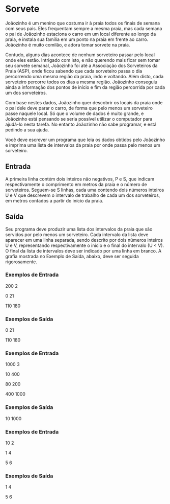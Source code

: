 # Sorvete
Joãozinho é um menino que costuma ir à praia todos os finais de semana com seus pais. Eles frequentam sempre a mesma praia, mas cada semana o pai de Joãozinho estaciona o carro em um local diferente ao longo da praia, e instala sua família em um ponto na praia em frente ao carro. Joãozinho é muito comilão, e adora tomar sorvete na praia.

Contudo, alguns dias acontece de nenhum sorveteiro passar pelo local onde eles estão. Intrigado com isto, e não querendo mais ficar sem tomar seu sorvete semanal, Joãozinho foi até a Associação dos Sorveteiros da Praia (ASP), onde ficou sabendo que cada sorveteiro passa o dia percorrendo uma mesma região da praia, indo e voltando. Além disto, cada sorveteiro percorre todos os dias a mesma região. Joãozinho conseguiu ainda a informação dos pontos de início e fim da região percorrida por cada um dos sorveteiros.

Com base nestes dados, Joãozinho quer descobrir os locais da praia onde o pai dele deve parar o carro, de forma que pelo menos um sorveteiro passe naquele local. Só que o volume de dados é muito grande, e Joãozinho está pensando se seria possível utilizar o computador para ajudá-lo nesta tarefa. No entanto Joãozinho não sabe programar, e está pedindo a sua ajuda.

Você deve escrever um programa que leia os dados obtidos pelo Joãozinho e imprima uma lista de intervalos da praia por onde passa pelo menos um sorveteiro.

## Entrada
A primeira linha contém dois inteiros não negativos, P e S, que indicam respectivamente o comprimento em metros da praia e o número de sorveteiros. Seguem-se S linhas, cada uma contendo dois números inteiros U e V que descrevem o intervalo de trabalho de cada um dos sorveteiros, em metros contados a partir do início da praia.

## Saída
Seu programa deve produzir uma lista dos intervalos da praia que são servidos por pelo menos um sorveteiro. Cada intervalo da lista deve aparecer em uma linha separada, sendo descrito por dois números inteiros U e V, representando respectivamente o início e o final do intervalo (U < V). O final da lista de intervalos deve ser indicado por uma linha em branco. A grafia mostrada no Exemplo de Saída, abaixo, deve ser seguida rigorosamente.

### Exemplos de Entrada
200 2

0 21

110 180

### Exemplos de Saída
0 21

110 180

### Exemplos de Entrada
1000 3

10 400

80 200

400 1000

### Exemplos de Saída
10 1000

### Exemplos de Entrada
10 2

1 4

5 6

### Exemplos de Saída
1 4

5 6
